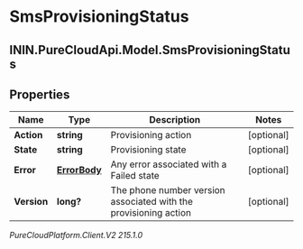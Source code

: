 # SmsProvisioningStatus

## ININ.PureCloudApi.Model.SmsProvisioningStatus

## Properties

|Name | Type | Description | Notes|
|------------ | ------------- | ------------- | -------------|
| **Action** | **string** | Provisioning action | [optional] |
| **State** | **string** | Provisioning state | [optional] |
| **Error** | [**ErrorBody**](ErrorBody) | Any error associated with a Failed state | [optional] |
| **Version** | **long?** | The phone number version associated with the provisioning action | [optional] |



_PureCloudPlatform.Client.V2 215.1.0_
